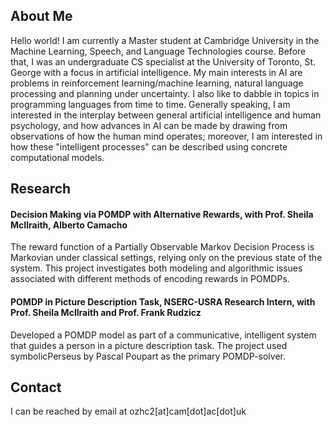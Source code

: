 ## About Me
Hello world! I am currently a Master student at Cambridge University in the Machine Learning, Speech, and Language Technologies course. Before that, I was an undergraduate CS specialist at the University of Toronto, St. George with a focus in artificial intelligence. My main interests in AI are problems in reinforcement learning/machine learning, natural language processing and planning under uncertainty. I also like to dabble in topics in programming languages from time to time. Generally speaking, I am interested in the interplay between general artificial intelligence and human psychology, and how advances in AI can be made by drawing from observations of how the human mind operates; moreover, I am interested in how these "intelligent processes" can be described using concrete computational models.

## Research

#### Decision Making via POMDP with Alternative Rewards, with Prof. Sheila McIlraith, Alberto Camacho
                        
The reward function of a Partially Observable Markov Decision Process is Markovian under classical settings, relying only on the previous state of the system. This project investigates both modeling and algorithmic issues associated with different methods of encoding rewards in POMDPs.

#### POMDP in Picture Description Task, NSERC-USRA Research Intern, with Prof. Sheila McIlraith and Prof. Frank Rudzicz

Developed a POMDP model as part of a communicative, intelligent system that guides a person in a picture description task. The project used symbolicPerseus by Pascal Poupart as the primary POMDP-solver.


## Contact
I can be reached by email at ozhc2[at]cam[dot]ac[dot]uk
